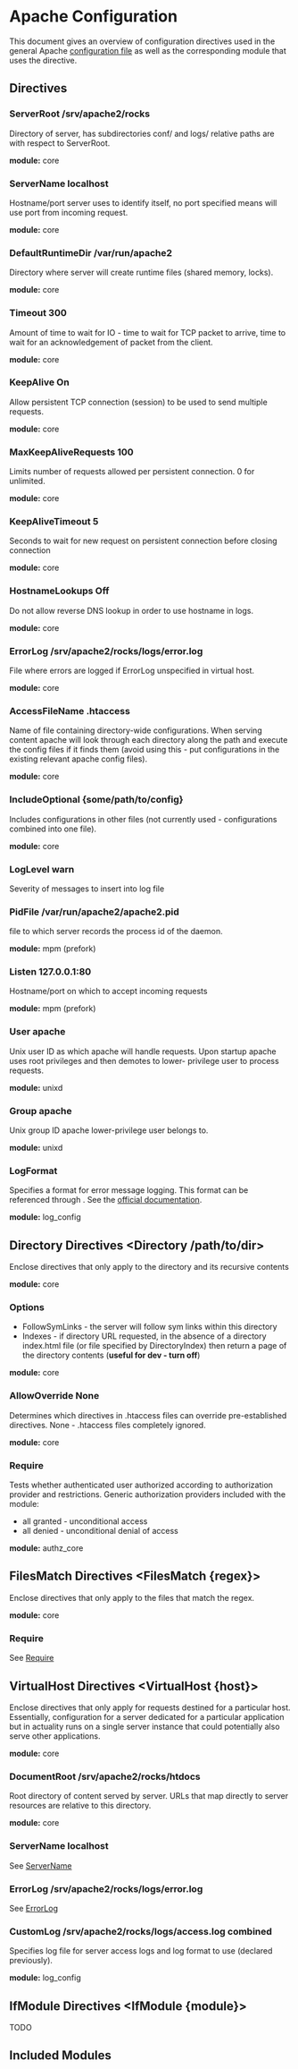 # Apache Configuration

This document gives an overview of configuration directives used in the general Apache 
[configuration file](../apache/general/apache2-general.conf) as well as the corresponding module that 
uses the directive.

## Directives

### ServerRoot /srv/apache2/rocks

Directory of server, has subdirectories conf/ and logs/ relative paths are with respect to ServerRoot.

**module:** core

### ServerName localhost

Hostname/port server uses to identify itself, no port specified means will use port from incoming request.

**module:** core

### DefaultRuntimeDir /var/run/apache2

Directory where server will create runtime files (shared memory, locks).

**module:** core

### Timeout 300

Amount of time to wait for IO - time to wait for TCP packet to arrive, time to wait for an acknowledgement of packet 
from the client.

**module:** core

### KeepAlive On

Allow persistent TCP connection (session) to be used to send multiple requests.

**module:** core

### MaxKeepAliveRequests 100

Limits number of requests allowed per persistent connection. 0 for unlimited.

**module:** core

### KeepAliveTimeout 5

Seconds to wait for new request on persistent connection before closing connection

**module:** core

### HostnameLookups Off

Do not allow reverse DNS lookup in order to use hostname in logs.

**module:** core

### ErrorLog /srv/apache2/rocks/logs/error.log

File where errors are logged if ErrorLog unspecified in virtual host.

**module:** core

### AccessFileName .htaccess

Name of file containing directory-wide configurations. When serving content apache will look through each directory
along the path and execute the config files if it finds them (avoid using this - put configurations in the existing 
relevant apache config files).

**module:** core

### IncludeOptional {some/path/to/config}

Includes configurations in other files (not currently used - configurations combined into one file).

**module:** core



### LogLevel warn

Severity of messages to insert into log file

### PidFile /var/run/apache2/apache2.pid

file to which server records the process id of the daemon.

**module:** mpm (prefork)

### Listen 127.0.0.1:80

Hostname/port on which to accept incoming requests

**module:** mpm (prefork)





### User apache

Unix user ID as which apache will handle requests. Upon startup apache uses root privileges and then demotes to lower-
privilege user to process requests.

**module:** unixd

### Group apache

Unix group ID apache lower-privilege user belongs to.

**module:** unixd


### LogFormat <format string> <name>

Specifies a format for error message logging. This format can be referenced through <name>. See the 
[official documentation](https://httpd.apache.org/docs/2.4/mod/mod_log_config.html#formats).

**module:** log_config


## Directory Directives <Directory /path/to/dir>

Enclose directives that only apply to the directory and its recursive contents

**module:** core

### Options

* FollowSymLinks - the server will follow sym links within this directory
* Indexes - if directory URL requested, in the absence of a directory index.html file (or file specified by 
DirectoryIndex) then return a page of the directory contents (**useful for dev - turn off**)

**module:** core

### AllowOverride None

Determines which directives in .htaccess files can override pre-established directives. None - .htaccess files 
completely ignored.

**module:** core

### Require

Tests whether authenticated user authorized according to authorization provider and restrictions. Generic authorization 
providers included with the module:

* all granted - unconditional access
* all denied - unconditional denial of access

**module:** authz_core

## FilesMatch Directives <FilesMatch {regex}>

Enclose directives that only apply to the files that match the regex.

**module:** core

### Require

See [Require](#require)


## VirtualHost Directives <VirtualHost {host}>

Enclose directives that only apply for requests destined for a particular host. Essentially, configuration for a server 
dedicated for a particular application but in actuality runs on a single server instance that could potentially also 
serve other applications.

**module:** core

### DocumentRoot /srv/apache2/rocks/htdocs

Root directory of content served by server. URLs that map directly to server resources are relative to this directory.

**module:** core
 
### ServerName localhost

See [ServerName](#servername-localhost)

### ErrorLog /srv/apache2/rocks/logs/error.log

See [ErrorLog](#errorlog-srvapache2rockslogserrorlog)

### CustomLog /srv/apache2/rocks/logs/access.log combined

Specifies log file for server access logs and log format to use (declared previously).

**module:** log_config

## IfModule Directives <IfModule {module}>

TODO


## Included Modules



